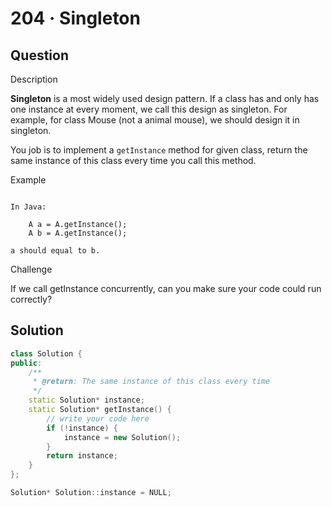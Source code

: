 # 204 · Singleton

## Question

Description

**Singleton** is a most widely used design pattern. If a class has and only has one instance at every moment, we call this design as singleton. For example, for class Mouse \(not a animal mouse\), we should design it in singleton.

You job is to implement a `getInstance` method for given class, return the same instance of this class every time you call this method.

Example

```text

In Java:

	A a = A.getInstance();
	A b = A.getInstance();

a should equal to b.

```

Challenge

If we call getInstance concurrently, can you make sure your code could run correctly?

## Solution

```cpp
class Solution {
public:
    /**
     * @return: The same instance of this class every time
     */
    static Solution* instance;
    static Solution* getInstance() {
        // write your code here
        if (!instance) {
            instance = new Solution();
        }
        return instance;
    }
};

Solution* Solution::instance = NULL;
```

